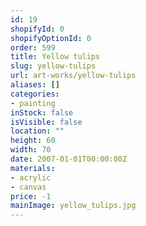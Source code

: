 ```yaml
---
id: 19
shopifyId: 0
shopifyOptionId: 0
order: 599
title: Yellow tulips
slug: yellow-tulips
url: art-works/yellow-tulips
aliases: []
categories:
- painting
inStock: false
isVisible: false
location: ""
height: 60
width: 70
date: 2007-01-01T00:00:00Z
materials:
- acrylic
- canvas
price: -1
mainImage: yellow_tulips.jpg
---
```

